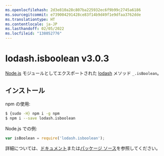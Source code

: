 ```yaml
---
ms.openlocfilehash: 2d3e810a28c807ba225932ec6f9b99c2745a6186
ms.sourcegitcommit: e739004291428ce83f14b9d49f1e9dfaa3762dde
ms.translationtype: HT
ms.contentlocale: ja-JP
ms.lasthandoff: 02/05/2022
ms.locfileid: "138052776"
---
```

# <a name="lodashisboolean-v303"></a>lodash.isboolean v3.0.3

[Node.js](https://nodejs.org/) モジュールとしてエクスポートされた [lodash](https://lodash.com/) メソッド `_.isBoolean`。

## <a name="installation"></a>インストール

npm の使用:
```bash
$ {sudo -H} npm i -g npm
$ npm i --save lodash.isboolean
```

Node.js での例:
```js
var isBoolean = require('lodash.isboolean');
```

詳細については、[ドキュメント](https://lodash.com/docs#isBoolean)または[パッケージ ソース](https://github.com/lodash/lodash/blob/3.0.3-npm-packages/lodash.isboolean)を参照してください。
